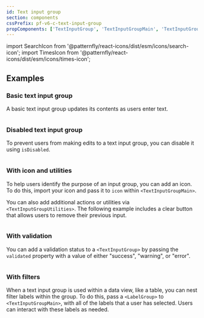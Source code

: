 ```yaml
---
id: Text input group
section: components
cssPrefix: pf-v6-c-text-input-group
propComponents: ['TextInputGroup', 'TextInputGroupMain', 'TextInputGroupUtilities']
---
```


import SearchIcon from '@patternfly/react-icons/dist/esm/icons/search-icon';
import TimesIcon from '@patternfly/react-icons/dist/esm/icons/times-icon';

## Examples

### Basic text input group 

A basic text input group updates its contents as users enter text.

```ts file="./TextInputGroupBasic.tsx"

```

### Disabled text input group

To prevent users from making edits to a text input group, you can disable it using `isDisabled`.

```ts file="./TextInputGroupDisabled.tsx"

```

### With icon and utilities

To help users identify the purpose of an input group, you can add an icon. To do this, import your icon and pass it to `icon` within `<TextInputGroupMain>`.

You can also add additional actions or utilities via `<TextInputGroupUtilities>`. The following example includes a clear button that allows users to remove their previous input. 

```ts file="./TextInputGroupUtilitiesAndIcon.tsx"

```

### With validation

You can add a validation status to a `<TextInputGroup>` by passing the `validated` property with a value of either "success", "warning", or "error".

```ts file="./TextInputGroupWithStatus.tsx"

```

### With filters

When a text input group is used within a data view, like a table, you can nest filter labels within the group. To do this, pass a `<LabelGroup>` to `<TextInputGroupMain>`, with all of the labels that a user has selected. Users can interact with these labels as needed.

```ts file="./TextInputGroupFilters.tsx"

```
